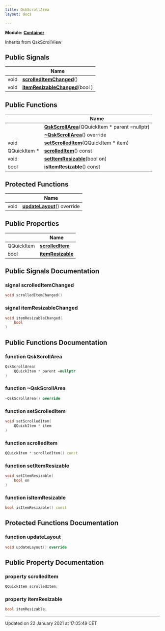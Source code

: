 ```yaml
---
title: QskScrollArea
layout: docs

---
```



**Module:** **[Container](/docs/modules/group___container/)**



Inherits from QskScrollView

## Public Signals

|                | Name           |
| -------------- | -------------- |
| void | **[scrolledItemChanged](/docs/classes/class_qsk_scroll_area/#signal-scrolleditemchanged)**() |
| void | **[itemResizableChanged](/docs/classes/class_qsk_scroll_area/#signal-itemresizablechanged)**(bool ) |

## Public Functions

|                | Name           |
| -------------- | -------------- |
| | **[QskScrollArea](/docs/classes/class_qsk_scroll_area/#function-qskscrollarea)**(QQuickItem * parent =nullptr) |
| | **[~QskScrollArea](/docs/classes/class_qsk_scroll_area/#function-~qskscrollarea)**() override |
| void | **[setScrolledItem](/docs/classes/class_qsk_scroll_area/#function-setscrolleditem)**(QQuickItem * item) |
| QQuickItem * | **[scrolledItem](/docs/classes/class_qsk_scroll_area/#function-scrolleditem)**() const |
| void | **[setItemResizable](/docs/classes/class_qsk_scroll_area/#function-setitemresizable)**(bool on) |
| bool | **[isItemResizable](/docs/classes/class_qsk_scroll_area/#function-isitemresizable)**() const |

## Protected Functions

|                | Name           |
| -------------- | -------------- |
| void | **[updateLayout](/docs/classes/class_qsk_scroll_area/#function-updatelayout)**() override |

## Public Properties

|                | Name           |
| -------------- | -------------- |
| QQuickItem | **[scrolledItem](/docs/classes/class_qsk_scroll_area/#property-scrolleditem)**  |
| bool | **[itemResizable](/docs/classes/class_qsk_scroll_area/#property-itemresizable)**  |

## Public Signals Documentation

### signal scrolledItemChanged

```cpp
void scrolledItemChanged()
```


### signal itemResizableChanged

```cpp
void itemResizableChanged(
    bool 
)
```


## Public Functions Documentation

### function QskScrollArea

```cpp
QskScrollArea(
    QQuickItem * parent =nullptr
)
```


### function ~QskScrollArea

```cpp
~QskScrollArea() override
```


### function setScrolledItem

```cpp
void setScrolledItem(
    QQuickItem * item
)
```


### function scrolledItem

```cpp
QQuickItem * scrolledItem() const
```


### function setItemResizable

```cpp
void setItemResizable(
    bool on
)
```


### function isItemResizable

```cpp
bool isItemResizable() const
```


## Protected Functions Documentation

### function updateLayout

```cpp
void updateLayout() override
```


## Public Property Documentation

### property scrolledItem

```cpp
QQuickItem scrolledItem;
```


### property itemResizable

```cpp
bool itemResizable;
```


-------------------------------

Updated on 22 January 2021 at 17:05:49 CET